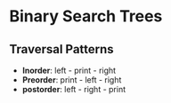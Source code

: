 # Binary Search Trees

## Traversal Patterns

- **Inorder**: left - print - right
- **Preorder**: print - left - right
- **postorder**: left - right - print
